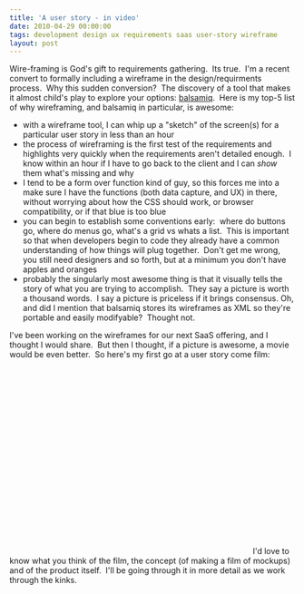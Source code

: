 ```yaml
---
title: 'A user story - in video'
date: 2010-04-29 00:00:00 
tags: development design ux requirements saas user-story wireframe
layout: post
---
```

Wire-framing is God's gift to requirements gathering.  Its true.  I'm a recent convert to formally including a wireframe in the design/requirments process.  Why this sudden conversion?  The discovery of a tool that makes it almost child's play to explore your options: [balsamiq](http://www.balsamiq.com/).  Here is my top-5 list of why wireframing, and balsamiq in particular, is awesome:

*   with a wireframe tool, I can whip up a "sketch" of the screen(s) for a particular user story in less than an hour
*   the process of wireframing is the first test of the requirements and highlights very quickly when the requirements aren't detailed enough.  I know within an hour if I have to go back to the client and I can _show_ them what's missing and why
*   I tend to be a form over function kind of guy, so this forces me into a make sure I have the functions (both data capture, and UX) in there, without worrying about how the CSS should work, or browser compatibility, or if that blue is too blue
*   you can begin to establish some conventions early:  where do buttons go, where do menus go, what's a grid vs whats a list.  This is important so that when developers begin to code they already have a common understanding of how things will plug together.  Don't get me wrong, you still need designers and so forth, but at a minimum you don't have apples and oranges
*   probably the singularly most awesome thing is that it visually tells the story of what you are trying to accomplish.  They say a picture is worth a thousand words.  I say a picture is priceless if it brings consensus.
Oh, and did I mention that balsamiq stores its wireframes as XML so they're portable and easily modifyable?  Thought not.

I've been working on the wireframes for our next SaaS offering, and I thought I would share.  But then I thought, if a picture is awesome, a movie would be even better.  So here's my first go at a user story come film:
<object classid="clsid:d27cdb6e-ae6d-11cf-96b8-444553540000" width="425" height="344" codebase="http://download.macromedia.com/pub/shockwave/cabs/flash/swflash.cab#version=6,0,40,0"><param name="allowFullScreen" value="true"><param name="allowscriptaccess" value="always"><param name="src" value="http://www.youtube.com/v/TzP-YFWCbzM&amp;hl=en&amp;fs=1"><param name="allowfullscreen" value="true"><embed type="application/x-shockwave-flash" width="425" height="344" src="http://www.youtube.com/v/TzP-YFWCbzM&amp;hl=en&amp;fs=1" allowscriptaccess="always" allowfullscreen="true"></object>
I'd love to know what you think of the film, the concept (of making a film of mockups) and of the product itself.  I'll be going through it in more detail as we work through the kinks.
